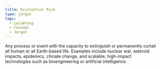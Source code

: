 ```yaml
---
title: Existential Risk
type: jargon
tags:
  - LessWrong
  - Concept
  - Jargon
---
```




Any process or event with the capacity to extinguish or permanently curtail all human or all Earth-based life. Examples include nuclear war, asteroid impacts, epidemics, climate change, and scalable, high-impact technologies such as bioengineering or artificial intelligence.  
 